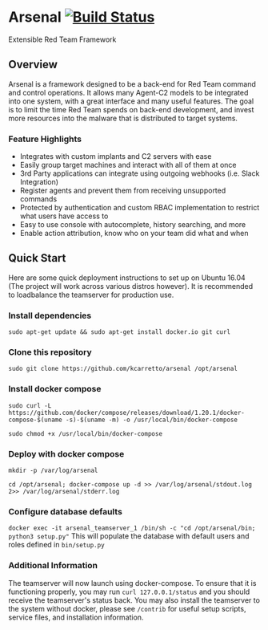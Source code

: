 # Arsenal [![Build Status](https://travis-ci.org/KCarretto/Arsenal.svg?branch=master)](https://travis-ci.org/KCarretto/Arsenal)
Extensible Red Team Framework

## Overview
Arsenal is a framework designed to be a back-end for Red Team command and control operations. It allows many Agent-C2 models to be integrated into one system, with a great interface and many useful features. The goal is to limit the time Red Team spends on back-end development, and invest more resources into the malware that is distributed to target systems.  

### Feature Highlights
* Integrates with custom implants and C2 servers with ease
* Easily group target machines and interact with all of them at once
* 3rd Party applications can integrate using outgoing webhooks (i.e. Slack Integration)
* Register agents and prevent them from receiving unsupported commands
* Protected by authentication and custom RBAC implementation to restrict what users have access to
* Easy to use console with autocomplete, history searching, and more
* Enable action attribution, know who on your team did what and when

## Quick Start
Here are some quick deployment instructions to set up on Ubuntu 16.04 (The project will work across various distros however). It is recommended to loadbalance the teamserver for production use.

### Install dependencies
`sudo apt-get update && sudo apt-get install docker.io git curl`

### Clone this repository
`sudo git clone https://github.com/kcarretto/arsenal /opt/arsenal`

### Install docker compose

`sudo curl -L https://github.com/docker/compose/releases/download/1.20.1/docker-compose-$(uname -s)-$(uname -m) -o /usr/local/bin/docker-compose`

`sudo chmod +x /usr/local/bin/docker-compose`

### Deploy with docker compose
`mkdir -p /var/log/arsenal`

`cd /opt/arsenal; docker-compose up -d >> /var/log/arsenal/stdout.log 2>> /var/log/arsenal/stderr.log`

### Configure database defaults
`docker exec -it arsenal_teamserver_1 /bin/sh -c "cd /opt/arsenal/bin; python3 setup.py"`
This will populate the database with default users and roles defined in `bin/setup.py`

### Additional Information
The teamserver will now launch using docker-compose. To ensure that it is functioning properly, you may run `curl 127.0.0.1/status` and you should receive the teamserver's status back. You may also install the teamserver to the system without docker, please see `/contrib` for useful setup scripts, service files, and installation information.
